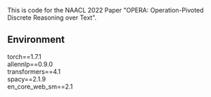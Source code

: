 This is code for the NAACL 2022 Paper "OPERA: Operation-Pivoted Discrete Reasoning over Text".

## Environment
torch==1.7.1<br>
allennlp==0.9.0<br>
transformers==4.1<br>
spacy==2.1.9<br>
en_core_web_sm==2.1<br>
